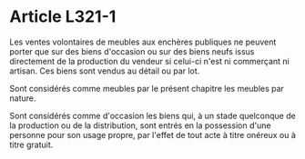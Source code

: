 # Article L321-1

Les ventes volontaires de meubles aux enchères publiques ne peuvent porter que sur des biens d'occasion ou sur des biens neufs issus directement de la production du vendeur si celui-ci n'est ni commerçant ni artisan. Ces biens sont vendus au détail ou par lot.

Sont considérés comme meubles par le présent chapitre les meubles par nature.

Sont considérés comme d'occasion les biens qui, à un stade quelconque de la production ou de la distribution, sont entrés en la possession d'une personne pour son usage propre, par l'effet de tout acte à titre onéreux ou à titre gratuit.
